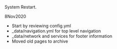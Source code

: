 System Restart.

8Nov2020

- Start by reviewing config.yml
- _data/navigation.yml for top level navigation
- _data/network and services for footer information
- Moved old pages to archive